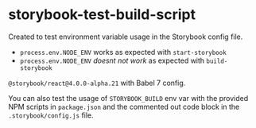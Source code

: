 # storybook-test-build-script
Created to test environment variable usage in the Storybook config file.

- `process.env.NODE_ENV` works as expected with `start-storybook`
- `process.env.NODE_ENV` *doesnt not work* as expected with `build-storybook`

`@storybook/react@4.0.0-alpha.21` with Babel 7 config.

You can also test the usage of `STORYBOOK_BUILD` env var with the provided NPM scripts in `package.json` and the commented out code block in the `.storybook/config.js` file.
